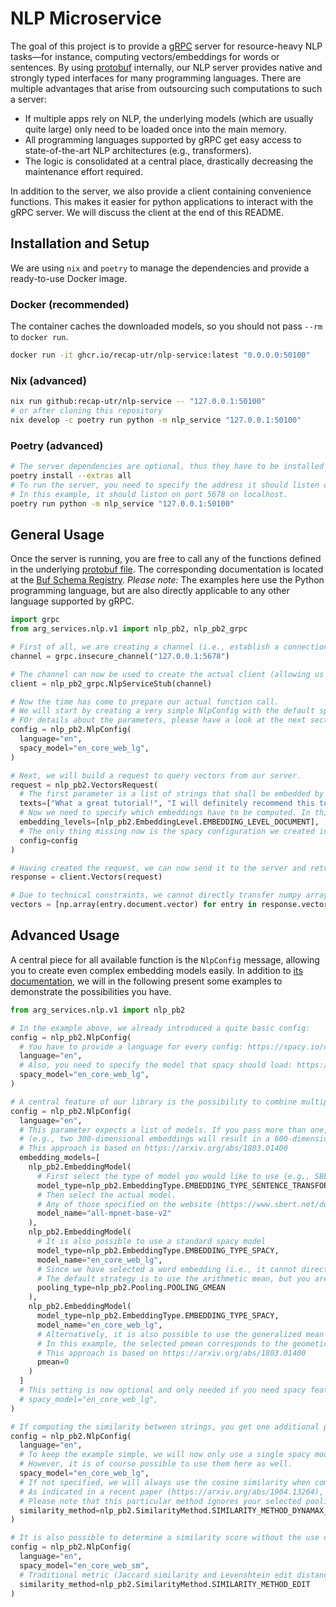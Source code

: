 # NLP Microservice

The goal of this project is to provide a [gRPC](https://grpc.io) server for resource-heavy NLP tasks&mdash;for instance, computing vectors/embeddings for words or sentences.
By using [protobuf](https://developers.google.com/protocol-buffers) internally, our NLP server provides native and strongly typed interfaces for many programming languages.
There are multiple advantages that arise from outsourcing such computations to such a server:

- If multiple apps rely on NLP, the underlying models (which are usually quite large) only need to be loaded once into the main memory.
- All programming languages supported by gRPC get easy access to state-of-the-art NLP architectures (e.g., transformers).
- The logic is consolidated at a central place, drastically decreasing the maintenance effort required.

In addition to the server, we also provide a client containing convenience functions.
This makes it easier for python applications to interact with the gRPC server.
We will discuss the client at the end of this README.

## Installation and Setup

We are using `nix` and `poetry` to manage the dependencies and provide a ready-to-use Docker image.

### Docker (recommended)

The container caches the downloaded models, so you should not pass `--rm` to `docker run`.

```sh
docker run -it ghcr.io/recap-utr/nlp-service:latest "0.0.0.0:50100"
```

### Nix (advanced)

```sh
nix run github:recap-utr/nlp-service -- "127.0.0.1:50100"
# or after cloning this repository
nix develop -c poetry run python -m nlp_service "127.0.0.1:50100"
```

### Poetry (advanced)

```sh
# The server dependencies are optional, thus they have to be installed explicitly.
poetry install --extras all
# To run the server, you need to specify the address it should listen on.
# In this example, it should liston on port 5678 on localhost.
poetry run python -m nlp_service "127.0.0.1:50100"
```

## General Usage

Once the server is running, you are free to call any of the functions defined in the underlying [protobuf file](https://github.com/recap-utr/arg-services/blob/main/arg_services/nlp/v1/nlp.proto).
The corresponding documentation is located at the [Buf Schema Registry](https://buf.build/recap/arg-services/docs/main:arg_services.nlp.v1).
_Please note:_ The examples here use the Python programming language, but are also directly applicable to any other language supported by gRPC.

```python
import grpc
from arg_services.nlp.v1 import nlp_pb2, nlp_pb2_grpc

# First of all, we are creating a channel (i.e., establish a connection to our server)
channel = grpc.insecure_channel("127.0.0.1:5678")

# The channel can now be used to create the actual client (allowing us to call all available functions)
client = nlp_pb2_grpc.NlpServiceStub(channel)

# Now the time has come to prepare our actual function call.
# We will start by creating a very simple NlpConfig with the default spacy model.
# FOr details about the parameters, please have a look at the next section.
config = nlp_pb2.NlpConfig(
  language="en",
  spacy_model="en_core_web_lg",
)

# Next, we will build a request to query vectors from our server.
request = nlp_pb2.VectorsRequest(
  # The first parameter is a list of strings that shall be embedded by our server.
  texts=["What a great tutorial!", "I will definitely recommend this to my friends."],
  # Now we need to specify which embeddings have to be computed. In this example, we create one vector for each text
  embedding_levels=[nlp_pb2.EmbeddingLevel.EMBEDDING_LEVEL_DOCUMENT],
  # The only thing missing now is the spacy configuration we created in the previous step.
  config=config
)

# Having created the request, we can now send it to the server and retrieve the corresponding response.
response = client.Vectors(request)

# Due to technical constraints, we cannot directly transfer numpy arrays, thus we convert our response.
vectors = [np.array(entry.document.vector) for entry in response.vectors]
```

<!-- TODO: Prefer Vectors instead of Similarities for Python to increase performacne. -->

## Advanced Usage

A central piece for all available function is the `NlpConfig` message, allowing you to create even complex embedding models easily.
In addition to [its documentation](https://buf.build/recap/arg-services/docs/main:arg_services.nlp.v1), we will in the following present some examples to demonstrate the possibilities you have.

```python
from arg_services.nlp.v1 import nlp_pb2

# In the example above, we already introduced a quite basic config:
config = nlp_pb2.NlpConfig(
  # You have to provide a language for every config: https://spacy.io/usage/models#languages
  language="en",
  # Also, you need to specify the model that spacy should load: https://spacy.io/models/en
  spacy_model="en_core_web_lg",
)

# A central feature of our library is the possibility to combine multiple embedding models, potentially capturing more contextual information.
config = nlp_pb2.NlpConfig(
  language="en",
  # This parameter expects a list of models. If you pass more than one, the respective vectors are **concatenated** to each other
  # (e.g., two 300-dimensional embeddings will result in a 600-dimensional one).
  # This approach is based on https://arxiv.org/abs/1803.01400
  embedding_models=[
    nlp_pb2.EmbeddingModel(
      # First select the type of model you would like to use (e.g., SBERT/Sentence Transformers).
      model_type=nlp_pb2.EmbeddingType.EMBEDDING_TYPE_SENTENCE_TRANSFORMERS,
      # Then select the actual model.
      # Any of those specified on the website (https://www.sbert.net/docs/pretrained_models.html) are allowed.
      model_name="all-mpnet-base-v2"
    ),
    nlp_pb2.EmbeddingModel(
      # It is also possible to use a standard spacy model
      model_type=nlp_pb2.EmbeddingType.EMBEDDING_TYPE_SPACY,
      model_name="en_core_web_lg",
      # Since we have selected a word embedding (i.e., it cannot directly encode sentences), the token vectors need to be aggregated somehow.
      # The default strategy is to use the arithmetic mean, but you are free to use other strategies (e.g., the geometric mean).
      pooling_type=nlp_pb2.Pooling.POOLING_GMEAN
    ),
    nlp_pb2.EmbeddingModel(
      model_type=nlp_pb2.EmbeddingType.EMBEDDING_TYPE_SPACY,
      model_name="en_core_web_lg",
      # Alternatively, it is also possible to use the generalized mean / power mean.
      # In this example, the selected pmean corresponds to the geometic mean (thus this embedding is identical to the previous one).
      # This approach is based on https://arxiv.org/abs/1803.01400
      pmean=0
    )
  ]
  # This setting is now optional and only needed if you need spacy features (e.g., POS tagging) besides embeddings.
  # spacy_model="en_core_web_lg",
)

# If computing the similarity between strings, you get one additional parameter.
config = nlp_pb2.NlpConfig(
  language="en",
  # To keep the example simple, we will now only use a single spacy model instead of the more powerful embedding models.
  # However, it is of course possible to use them here as well.
  spacy_model="en_core_web_lg",
  # If not specified, we will always use the cosine similarity when comparing two strings.
  # As indicated in a recent paper (https://arxiv.org/abs/1904.13264), you may achieve better results with alternative approaches like DynaMax Jaccard.
  # Please note that this particular method ignores your selected pooling method due to the fact that even plain word embeddings are not pooled at all.
  similarity_method=nlp_pb2.SimilarityMethod.SIMILARITY_METHOD_DYNAMAX_JACCARD
)

# It is also possible to determine a similarity score without the use of embeddings.
config = nlp_pb2.NlpConfig(
  language="en",
  spacy_model="en_core_web_sm",
  # Traditional metric (Jaccard similarity and Levenshtein edit distance) are also available
  similarity_method=nlp_pb2.SimilarityMethod.SIMILARITY_METHOD_EDIT
)
```
